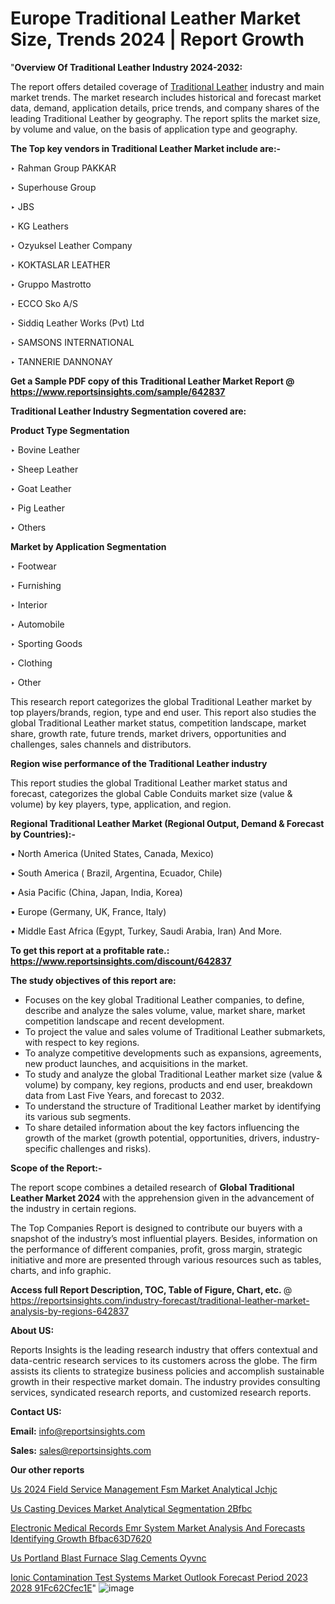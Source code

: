 # Europe Traditional Leather Market Size, Trends 2024 | Report Growth

"<strong>Overview Of Traditional Leather Industry 2024-2032:</strong>

The report offers detailed coverage of <a href=https://www.reportsinsights.com/sample/642837>Traditional Leather</a> industry and main market trends. The market research includes historical and forecast market data, demand, application details, price trends, and company shares of the leading Traditional Leather by geography. The report splits the market size, by volume and value, on the basis of application type and geography.

<strong>The Top key vendors in Traditional Leather Market include are:- </strong>

‣ Rahman Group PAKKAR

‣ Superhouse Group

‣ JBS

‣ KG Leathers

‣ Ozyuksel Leather Company

‣ KOKTASLAR LEATHER

‣ Gruppo Mastrotto

‣ ECCO Sko A/S

‣ Siddiq Leather Works (Pvt) Ltd

‣ SAMSONS INTERNATIONAL

‣ TANNERIE DANNONAY

<strong>Get a Sample PDF copy of this Traditional Leather Market Report </strong><strong>@ <a href=https://www.reportsinsights.com/sample/642837 style=color:#0000ff;>https://www.reportsinsights.com/sample/642837</a> </strong>

<strong>Traditional Leather Industry Segmentation covered are:</strong>

<strong>Product Type Segmentation</strong>

‣ Bovine Leather

‣ Sheep Leather

‣ Goat Leather

‣ Pig Leather

‣ Others

<strong>Market by Application Segmentation</strong>

‣ Footwear

‣ Furnishing

‣ Interior

‣ Automobile

‣ Sporting Goods

‣ Clothing

‣ Other

This research report categorizes the global Traditional Leather market by top players/brands, region, type and end user. This report also studies the global Traditional Leather market status, competition landscape, market share, growth rate, future trends, market drivers, opportunities and challenges, sales channels and distributors.

<strong>Region wise performance of the Traditional Leather industry</strong><strong> </strong>

This report studies the global Traditional Leather market status and forecast, categorizes the global Cable Conduits market size (value &amp; volume) by key players, type, application, and region. 

<strong>Regional Traditional Leather Market (Regional Output, Demand &amp; Forecast by Countries):-</strong>

• North America (United States, Canada, Mexico)

• South America ( Brazil, Argentina, Ecuador, Chile)

• Asia Pacific (China, Japan, India, Korea)

• Europe (Germany, UK, France, Italy)

• Middle East Africa (Egypt, Turkey, Saudi Arabia, Iran) And More.

<strong>To get this report at a profitable rate.: <a href=https://www.reportsinsights.com/discount/642837 style=color:#0000ff;>https://www.reportsinsights.com/discount/642837</a></strong>

<strong>The study objectives of this report are:</strong>
<ul>
  <li>Focuses on the key global Traditional Leather companies, to define, describe and analyze the sales volume, value, market share, market competition landscape and recent development.</li>
  <li>To project the value and sales volume of Traditional Leather submarkets, with respect to key regions.</li>
  <li>To analyze competitive developments such as expansions, agreements, new product launches, and acquisitions in the market.</li>
  <li>To study and analyze the global Traditional Leather market size (value &amp; volume) by company, key regions, products and end user, breakdown data from Last Five Years, and forecast to 2032.</li>
  <li>To understand the structure of Traditional Leather market by identifying its various sub segments.</li>
  <li>To share detailed information about the key factors influencing the growth of the market (growth potential, opportunities, drivers, industry-specific challenges and risks).</li>
</ul>
<strong>Scope of the Report:-</strong><strong> </strong>

The report scope combines a detailed research of <strong>Global Traditional Leather Market 2024 </strong>with the apprehension given in the advancement of the industry in certain regions.

The Top Companies Report is designed to contribute our buyers with a snapshot of the industry’s most influential players. Besides, information on the performance of different companies, profit, gross margin, strategic initiative and more are presented through various resources such as tables, charts, and info graphic.

<strong>Access full Report Description, TOC, Table of Figure, Chart, etc. </strong>@   <a href=https://reportsinsights.com/industry-forecast/traditional-leather-market-analysis-by-regions-642837 style=color:#0000ff;>https://reportsinsights.com/industry-forecast/traditional-leather-market-analysis-by-regions-642837</a>

<strong>About US:</strong>

Reports Insights is the leading research industry that offers contextual and data-centric research services to its customers across the globe. The firm assists its clients to strategize business policies and accomplish sustainable growth in their respective market domain. The industry provides consulting services, syndicated research reports, and customized research reports.

<strong>Contact US:</strong>

<p class=""""><b>Email:</b> <a href=mailto:info@reportsinsights.com>info@reportsinsights.com</a></p>
<p class=""""><b>Sales:</b> <a href=mailto:sales@reportsinsights.com>sales@reportsinsights.com</a></p>

<strong>Our other reports</strong>

<a href=https://www.linkedin.com/pulse/us-2024-field-service-management-fsm-market-analytical-jchjc/>Us 2024 Field Service Management Fsm Market Analytical Jchjc</a>

<a href=https://www.linkedin.com/pulse/us-casting-devices-market-analytical-segmentation-2bfbc/>Us Casting Devices Market Analytical Segmentation 2Bfbc</a>

<a href=https://medium.com/@gavdeakash979/electronic-medical-records-emr-system-market-analysis-and-forecasts-identifying-growth-bfbac63d7620>Electronic Medical Records Emr System Market Analysis And Forecasts Identifying Growth Bfbac63D7620</a>

<a href=https://www.linkedin.com/pulse/us-portland-blast-furnace-slag-cements-oyvnc/>Us Portland Blast Furnace Slag Cements Oyvnc</a>

<a href=https://medium.com/@achalwankhede15/ionic-contamination-test-systems-market-outlook-forecast-period-2023-2028-91fc62cfec1e>Ionic Contamination Test Systems Market Outlook Forecast Period 2023 2028 91Fc62Cfec1E</a>"
![image](https://github.com/ahaan12367/RIMarket24/assets/158471582/9d041426-d125-47cf-b3a6-d5649ddcca46)

